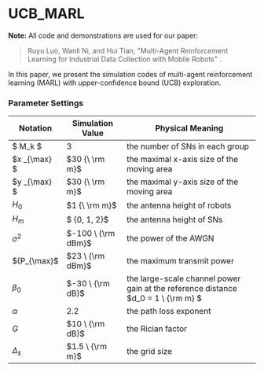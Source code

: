 # UCB_MARL

**Note:** All code and demonstrations are used for our paper:
> Ruyu Luo, Wanli Ni, and Hui Tian, "Multi-Agent Reinforcement Learning for Industrial Data Collection with Mobile Robots" .

In this paper, we present the simulation codes of multi-agent reinforcement learning (MARL) with upper-confidence bound (UCB) exploration.

### Parameter Settings
| Notation     | Simulation Value   | Physical Meaning                                             |
| ------------ | ------------------ | ------------------------------------------------------------ |
| $ M_k $      | $3$                | the number of SNs in each group                              |
| $x _{\max} $ | $30 {\ \rm m}$     | the maximal x-axis size of  the moving area                  |
| $y _{\max} $ | $30 {\ \rm m}$     | the maximal y-axis size of  the moving area                  |
| $H_0$        | $1 {\ \rm m}$      | the antenna height of robots                                 |
| $H_m$        | $ \{0, 1, 2\}$     | the antenna height of SNs                                    |
| $\sigma^2$   | $-100 \ {\rm dBm}$ | the power of the AWGN                                        |
| ${P_{\max}$  | $23 \ {\rm dBm}$   | the maximum transmit power                                   |
| $\beta_{0}$  | $-30 \ {\rm dB}$   | the large-scale channel power gain at the reference distance  $d_0 = 1 \ {\rm m} $ |
| $\alpha$     | $2.2$              | the path loss exponent                                       |
| $G$          | $10 \ {\rm dB}$    | the Rician factor                                            |
| $\Delta_{s}$ | $1.5 \ {\rm m}$    | the grid size                                                |

